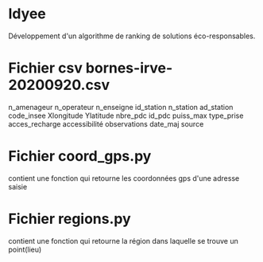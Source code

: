 # Idyee

Développement d'un algorithme de ranking de solutions éco-responsables.

# Fichier csv bornes-irve-20200920.csv

n_amenageur   n_operateur   n_enseigne   id_station   n_station   ad_station   code_insee   Xlongitude   Ylatitude   nbre_pdc   id_pdc   puiss_max   type_prise   acces_recharge   accessibilité   observations   date_maj   source

# Fichier coord_gps.py

contient une fonction qui retourne les coordonnées gps d'une adresse saisie

# Fichier regions.py

contient une fonction qui retourne la région dans laquelle se trouve un point(lieu)